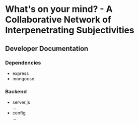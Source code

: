 # What's on your mind? - A Collaborative Network of Interpenetrating Subjectivities

## Developer Documentation

### Dependencies

* express
* mongoose


### Backend

* server.js  
...
* config  
...